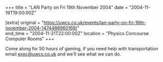 +++
title = "LAN Party on Fri 19th November 2004"
date = "2004-11-19T19:00:00Z"

[extra]
original = "https://uwcs.co.uk/events/lan-party-on-fri-19th-november-2004-1474488960169/"    
end_time = "2004-11-21T22:00:00Z"
location = "Physics Concourse Computer Rooms"
+++

Come along for 50 hours of gaming, if you need help with transportation email exec@uwcs.co.uk and we'll see what we can do.

